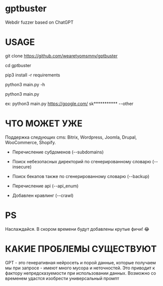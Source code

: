 # gptbuster
Webdir fuzzer based on ChatGPT

# USAGE


git clone https://github.com/wearetyomsmnv/gptbuster

cd gptbuster

pip3 install -r requirements

python3 main.py -h 


python3 main.py <website> <api-key>


ex: python3 main.py https://google.com/ sk*********** --other

# ЧТО МОЖЕТ УЖЕ

Поддержка следующих cms:
Bitrix,
Wordpress,
Joomla,
Drupal,
WooCommerce,
Shopify.

- Перечисление субдоменов (--subdomains)
 
- Поиск небезопасных директорий по сгенерированному словарю (--insecure)

- Поиск бекапов также по сгенерированному словарю (--backup)

- Перечисление api (--api_enum)

- Добавлен кравлинг (--crawl)

# PS

Наслаждайся. В скором времени будут добавлены крутые фичи! :joy:

# КАКИЕ ПРОБЛЕМЫ СУЩЕСТВУЮТ

GPT - это генеративная нейросеть и порой данные, которые получаем мы при запросе - имеют много мусора и неточностей. Это приводит к фактору непредсказуемости при использовании данных. Возможно со временем удастся изобрести универсальный промпт

